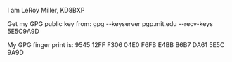 I am LeRoy Miller, KD8BXP


Get my GPG public key from:
gpg --keyserver pgp.mit.edu --recv-keys 5E5C9A9D



My GPG finger print is: 9545 12FF F306 04E0 F6FB  E4BB B6B7 DA61 5E5C 9A9D


